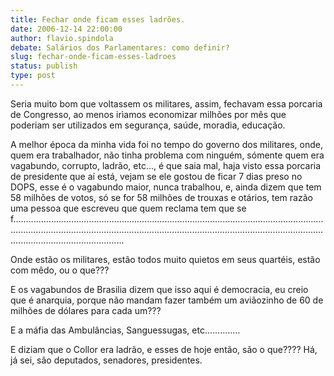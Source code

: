 ```yaml
---
title: Fechar onde ficam esses ladrões.
date: 2006-12-14 22:00:00
author: flavio.spindola
debate: Salários dos Parlamentares: como definir?
slug: fechar-onde-ficam-esses-ladroes
status: publish 
type: post
---
```


Seria muito bom que voltassem os militares, assim, fechavam essa porcaria de Congresso, ao menos irìamos economizar milhões por mês que poderiam ser utilizados em segurança, saúde, moradia, educação.  

A melhor época da minha vida foi no tempo do governo dos militares, onde, quem era trabalhador, não tinha problema com ninguém, sómente quem era vagabundo, corrupto, ladrão, etc..., é que saia mal, haja visto essa porcaria de presidente que aí está, vejam se ele gostou de ficar 7 dias preso no DOPS, esse é o vagabundo maior, nunca trabalhou, e, ainda dizem que tem 58 milhões de votos, só se for 58 milhões de trouxas e otários, tem razão uma pessoa que escreveu que quem reclama tem que se f....................................................................................................................................................................................................................................................................................................  

Onde estão os militares, estão todos muito quietos em seus quartéis, estão com mêdo, ou o que???  

E os vagabundos de Brasilia dizem que isso aqui é democracia, eu creio que é anarquia, porque não mandam fazer também um aviãozinho de 60 de milhões de dólares para cada um???  

E a máfia das Ambulâncias, Sanguessugas, etc..............  

E diziam que o Collor era ladrão, e esses de hoje então, são o que???? Há, já sei, são deputados, senadores, presidentes.
